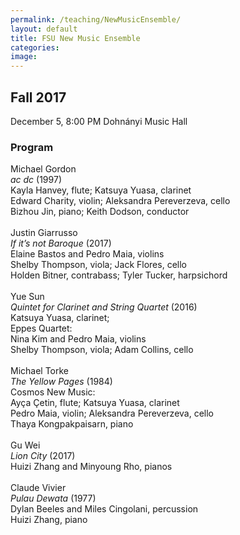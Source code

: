 ```yaml
---
permalink: /teaching/NewMusicEnsemble/
layout: default
title: FSU New Music Ensemble
categories: 
image: 
---
```

## Fall 2017  

December 5, 8:00 PM
Dohnányi Music Hall

### Program

Michael Gordon<br>
<i>ac dc</i> (1997)<br>
Kayla Hanvey, flute; Katsuya Yuasa, clarinet<br>
Edward Charity, violin; Aleksandra Pereverzeva, cello<br>
Bizhou Jin, piano; Keith Dodson, conductor<br>
<br>
Justin Giarrusso<br>
<i>If it’s not Baroque</i> (2017)<br>
Elaine Bastos and Pedro Maia, violins<br>
Shelby Thompson, viola; Jack Flores, cello<br>
Holden Bitner, contrabass; Tyler Tucker, harpsichord<br>
<br>
Yue Sun<br>
<i>Quintet for Clarinet and String Quartet</i> (2016)<br>
Katsuya Yuasa, clarinet;<br>
Eppes Quartet:<br>
Nina Kim and Pedro Maia, violins<br>
Shelby Thompson, viola; Adam Collins, cello<br>
<br>
Michael Torke<br>
<i>The Yellow Pages</i> (1984)<br>
Cosmos New Music:<br>
Ayça Çetin, flute; Katsuya Yuasa, clarinet<br>
Pedro Maia, violin; Aleksandra Pereverzeva, cello<br>
Thaya Kongpakpaisarn, piano<br>
<br>
Gu Wei<br>
<i>Lion City</i> (2017)<br>
Huizi Zhang and Minyoung Rho, pianos<br>
<br>
Claude Vivier<br>
<i>Pulau Dewata</i> (1977)<br>
Dylan Beeles and Miles Cingolani, percussion<br>
Huizi Zhang, piano<br>
